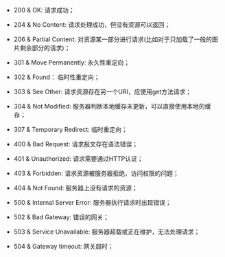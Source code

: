 - 200 & OK: 请求成功；

- 204 & No Content: 请求处理成功，但没有资源可以返回；

- 206 & Partial Content: 对资源某一部分进行请求(比如对于只加载了一般的图片剩余部分的请求)；

- 301 & Move Permanently: 永久性重定向；

- 302 & Found： 临时性重定向；

- 303 & See Other: 请求资源存在另一个URI，应使用get方法请求；

- 304 & Not Modified: 服务器判断本地缓存未更新，可以直接使用本地的缓存；

- 307 & Temporary Redirect: 临时重定向；

- 400 & Bad Request: 请求报文存在语法错误；

- 401 & Unauthorized: 请求需要通过HTTP认证；

- 403 & Forbidden: 请求资源被服务器拒绝，访问权限的问题；

- 404 & Not Found: 服务器上没有请求的资源；

- 500 & Internal Server Error: 服务器执行请求时出现错误；

- 502 & Bad Gateway: 错误的网关；

- 503 & Service Unavailable: 服务器超载或正在维护，无法处理请求；

- 504 & Gateway timeout: 网关超时；